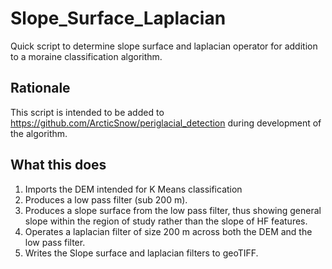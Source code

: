# Slope_Surface_Laplacian
Quick script to determine slope surface and laplacian operator for addition to a moraine classification algorithm.

## Rationale
This script is intended to be added to https://github.com/ArcticSnow/periglacial_detection during development of the algorithm.

## What this does
1) Imports the DEM intended for K Means classification
2) Produces a low pass filter (sub 200 m).
3) Produces a slope surface from the low pass filter, thus showing general slope within the region of study rather than the slope of HF features.
4) Operates a laplacian filter of size 200 m across both the DEM and the low pass filter.
5) Writes the Slope surface and laplacian filters to geoTIFF.
